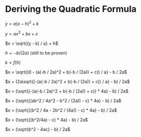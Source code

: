 # Deriving the Quadratic Formula

$y = a(x - h)^2 + k$

$y = ax^2 + bx + c$

$x = \sqrt{(y - k) / a} + h$

$h = -b / (2a)$ (still to be proven)

$k = f(h)$

$x = \sqrt{(0 - (a(-b / 2a)^2 + b(-b / (2a)) + c)) / a} - b / 2a$

$x = (2a\sqrt{(-(a(-b / 2a)^2 + b(-b / (2a)) + c)) / a} - b) / 2a$

$x = (\sqrt{(-(a(-b / 2a)^2 + b(-b / (2a)) + c)) * 4a} - b) / 2a$

$x = (\sqrt{((ab^2 / 4a^2 - b^2 / (2a)) - c) * 4a} - b) / 2a$

$x = (\sqrt{((b^2 / 4a - 2b^2 / (4a)) - c) * 4a} - b) / 2a$

$x = (\sqrt{((b^2/4a) - c) * 4a} - b) / 2a$

$x = (\sqrt{b^2 - 4ac} - b) / 2a$
